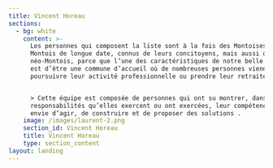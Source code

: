 ```yaml
---
title: Vincent Horeau
sections:
  - bg: white
    content: >-
      Les personnes qui composent la liste sont à la fois des Montoises et
      Montois de longue date, connus de leurs concitoyens, mais aussi des
      néo-Montois, parce que l’une des caractéristiques de notre belle commune
      est d’être une commune d’accueil où de nombreuses personnes viennent
      poursuivre leur activité professionnelle ou prendre leur retraite.


      > Cette équipe est composée de personnes qui ont su montrer, dans les
      responsabilités qu’elles exercent ou ont exercées, leur compétence, leur
      envie d’agir, de construire et de proposer des solutions .
    image: /images/laurent-2.png
    section_id: Vincent Horeau
    title: Vincent Horeau
    type: section_content
layout: landing
---
```


